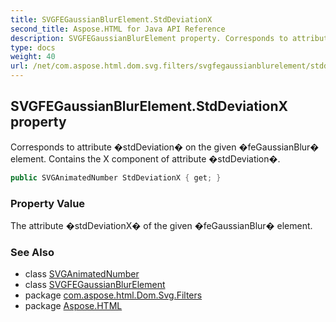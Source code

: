```yaml
---
title: SVGFEGaussianBlurElement.StdDeviationX
second_title: Aspose.HTML for Java API Reference
description: SVGFEGaussianBlurElement property. Corresponds to attribute stdDeviation on the given feGaussianBlur element. Contains the X component of attribute stdDeviation
type: docs
weight: 40
url: /net/com.aspose.html.dom.svg.filters/svgfegaussianblurelement/stddeviationx/
---
```

## SVGFEGaussianBlurElement.StdDeviationX property

Corresponds to attribute �stdDeviation� on the given �feGaussianBlur� element. Contains the X component of attribute �stdDeviation�.

```java
public SVGAnimatedNumber StdDeviationX { get; }
```

### Property Value

The attribute �stdDeviationX� of the given �feGaussianBlur� element.

### See Also

* class [SVGAnimatedNumber](../../../com.aspose.html.dom.svg.datatypes/svganimatednumber/)
* class [SVGFEGaussianBlurElement](../)
* package [com.aspose.html.Dom.Svg.Filters](../../svgfegaussianblurelement/)
* package [Aspose.HTML](../../../)
